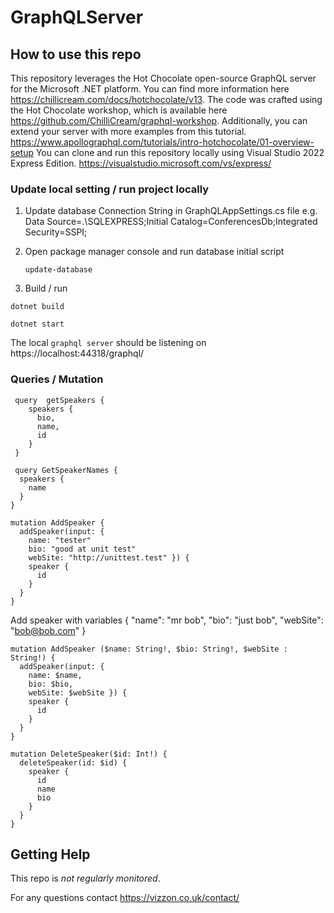 # GraphQLServer

## How to use this repo

This repository leverages the Hot Chocolate open-source GraphQL server for the Microsoft .NET platform. You can find more information here https://chillicream.com/docs/hotchocolate/v13. The code was crafted using the Hot Chocolate workshop, which is available here https://github.com/ChilliCream/graphql-workshop. Additionally, you can extend your server with more examples from this tutorial. https://www.apollographql.com/tutorials/intro-hotchocolate/01-overview-setup
You can clone and run this repository locally using Visual Studio 2022 Express Edition. https://visualstudio.microsoft.com/vs/express/

### Update local setting / run project locally

1) Update database Connection String in GraphQLAppSettings.cs file e.g. Data Source=.\SQLEXPRESS;Initial Catalog=ConferencesDb;Integrated Security=SSPI;

2) Open package manager console and run database initial script

   ```shell
   update-database
   ```
   
4) Build / run
 
```shell
dotnet build
```

```shell
dotnet start
```
The local `graphql server` should be listening on https://localhost:44318/graphql/ 

### Queries / Mutation 

```shell
 query  getSpeakers {
    speakers {
      bio,
      name,
      id
    }
 }
```
 
```shell
 query GetSpeakerNames {
  speakers {
    name
  }
}
```

```shell
mutation AddSpeaker {
  addSpeaker(input: {
    name: "tester"
    bio: "good at unit test"
    webSite: "http://unittest.test" }) {
    speaker {
      id
    }
  }
}
```

Add speaker with variables 
{
  "name": "mr bob",
  "bio": "just bob",
  "webSite": "bob@bob.com"
}
```shell
mutation AddSpeaker ($name: String!, $bio: String!, $webSite : String!) {
  addSpeaker(input: {
    name: $name,
    bio: $bio,
    webSite: $webSite }) {
    speaker {
      id
    }
  }
}
```

```shell
mutation DeleteSpeaker($id: Int!) {
  deleteSpeaker(id: $id) {
    speaker {
      id
      name
      bio
    }
  }
}
```
## Getting Help

This repo is _not regularly monitored_.

For any questions contact https://vizzon.co.uk/contact/
